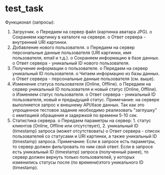 # test_task
Функционал (запросы): 
1.	Загрузчик.
o	  Передаем на сервер файл (картинка аватара JPG).
o	Сохраняем картинку в каталоге на сервере.
o	Ответ сервера - внутренний URI картинки.
2.	Добавление нового пользователя.
o	Передаем на сервер персональные данные пользователя (URI картинки, имя пользователя, email и т.д.).
o	Сохраняем информацию в базе данных.
o	Ответ сервера - уникальный ID нового пользователя.
3.	Получение информации о пользователе.
o	Передаем на сервер уникальный ID пользователя.
o	Читаем информацию из базы данных.
o	Ответ сервера - персональные данные пользователя (см. выше).
4.	Изменение статуса пользователя (Online, Offline).
o	Передаем на сервер уникальный ID пользователя и новый статус (Online, Offline).
o	Изменяем статус пользователя.
o	Ответ сервера - уникальный ID пользователя, новый и предыдущий статус.
Примечание: на сервере выполняется запрос к внешнему API/базе данных. Так как это упрощенное тестовое задание необходимо реализовать "заглушку” с имитацией обращения и задержкой по времени 5-10 сек.
5.	Статистика сервера.
o	Передаем параметры на сервер: 1. статус клиентов (Online, Offline или отсутствует), 2. уникальный ID (timestamp) запроса (может отсутствовать)
o	Ответ сервера - список пользователей со статусами и URI картинки, а также уникальный ID (timestamp) запроса.
Примечание: Если в запросе есть параметры, то сервер должен фильтровать по ним свой ответ. Если в запросе есть уникальный ID (timestamp) запроса (полученный ранее), то сервер должен вернуть только пользователей, у которых изменились статусы после (по времени)этого уникального ID (timestamp).
